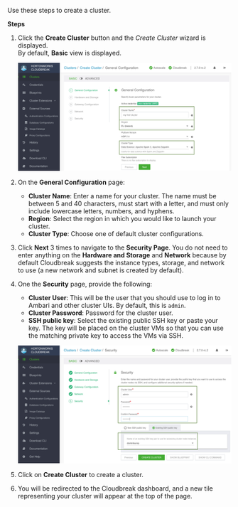 
Use these steps to create a cluster.

**Steps**

1. Click the **Create Cluster** button and the *Create Cluster* wizard is displayed.  
    By default, **Basic** view is displayed.

    <a href="../images/cb_quick-create01.png" target="_blank" title="click to enlarge"><img src="../images/cb_quick-create01.png" width="650" title="Cloudbreak web UI"></a>  

3. On the **General Configuration** page:

    * **Cluster Name**: Enter a name for your cluster. The name must be between 5 and 40 characters, must start with a letter, and must only include lowercase letters, numbers, and hyphens.
    * **Region**: Select the region in which you would like to launch your cluster. 
    * **Cluster Type**: Choose one of default cluster configurations.  

4. Click **Next** 3 times to navigate to the **Security Page**. You do not need to enter anything on the **Hardware and Storage** and **Network** because by default Cloudbreak suggests the instance types, storage, and network to use (a new network and subnet is created by default).   

5. One the **Security** page, provide the following:

    * **Cluster User**: This will be the user that you should use to log in to Ambari and other cluster UIs. By default, this is `admin`.   
    * **Cluster Password**: Password for the cluster user.  
    * **SSH public key**: Select the existing public SSH key or paste your key. The key will be placed on the cluster VMs so that you can use the matching private key to access the VMs via SSH. 

    <a href="../images/cb_quick-create02.png" target="_blank" title="click to enlarge"><img src="../images/cb_quick-create02.png" width="650" title="Cloudbreak web UI"></a>  

6. Click on **Create Cluster** to create a cluster.

7. You will be redirected to the Cloudbreak dashboard, and a new tile representing your cluster will appear at the top of the page.
 